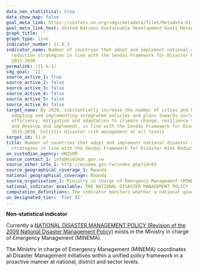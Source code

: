 ```yaml
---
data_non_statistical: true
data_show_map: false
goal_meta_link: https://unstats.un.org/sdgs/metadata/files/Metadata-01-05-03.pdf
goal_meta_link_text: United Nations Sustainable Development Goals Metadata (pdf 2066kB)
graph_title: ''
graph_type: line
indicator_number: 11.b.1
indicator_name: Number of countries that adopt and implement national disaster risk
  reduction strategies in line with the Sendai Framework for Disaster Risk Reduction
  2015-2030
permalink: /11-b-1/
sdg_goal: '11'
source_active_1: true
source_active_2: false
source_active_3: false
source_active_4: false
source_active_5: false
source_active_6: false
target_name: By 2020, substantially increase the number of cities and human settlements
  adopting and implementing integrated policies and plans towards inclusion, resource
  efficiency, mitigation and adaptation to climate change, resilience to disasters,
  and develop and implement, in line with the Sendai Framework for Disaster Risk Reduction
  2015-2030, holistic disaster risk management at all levels
target_id: 11.b
title: Number of countries that adopt and implement national disaster risk reduction
  strategies in line with the Sendai Framework for Disaster Risk Reduction 2015-2030
un_custodian_agency: UNISDR
source_contact_1: info@midimar.gov.rw
source_other_info_1: http://minema.gov.rw/index.php?id=93
source_geographical_coverage_1: Rwanda
national_geographical_coverage: Rwanda
source_organisation_1: Ministry in charge of Emergency Management (MINEMA)
national_indicator_available: THE NATIONAL DISASTER MANAGEMENT POLICY 
computation_definitions: The indicator monitors whether a national government has adopted and implemented national and local DRR strategies, which the Sendai Framework calls for.
un_designated_tier: 'Tier II'
---
```

**Non-statistical indicator**

Currently a [NATIONAL DISASTER MANAGEMENT POLICY (Revision of the 2009 National Disaster Management Policy)](http://minema.gov.rw/fileadmin/user_upload/Disaster_Management_Policy_01.pdf) exists in the Ministry in charge of Emergency Management (MINEMA).

The Ministry in charge of Emergency Management (MINEMA) coordinates all Disaster Management initiatives within a unified policy framework in a proactive manner at national, district and sector levels.
